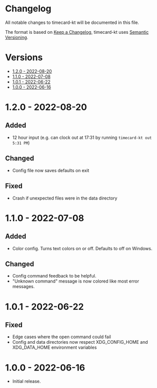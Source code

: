 # Changelog <!-- omit in toc -->
All notable changes to timecard-kt will be documented in this file.

The format is based on [Keep a Changelog](https://keepachangelog.com/en/1.0.0/),
timecard-kt uses [Semantic Versioning](https://semver.org/spec/v2.0.0.html).

# Versions <!-- omit in toc -->

- [1.2.0 - 2022-08-20](#120---2022-08-20)
- [1.1.0 - 2022-07-08](#110---2022-07-08)
- [1.0.1 - 2022-06-22](#101---2022-06-22)
- [1.0.0 - 2022-06-16](#100---2022-06-16)

# 1.2.0 - 2022-08-20

## Added
- 12 hour input (e.g. can clock out at 17:31 by running `timecard-kt out 5:31 PM`)

## Changed
- Config file now saves defaults on exit 

## Fixed
- Crash if unexpected files were in the data directory

# 1.1.0 - 2022-07-08

## Added
- Color config. Turns text colors on or off. Defaults to off on Windows.

## Changed
- Config command feedback to be helpful.
- "Unknown command" message is now colored like most error messages.

# 1.0.1 - 2022-06-22

## Fixed <!-- omit in toc -->
- Edge cases where the open command could fail
- Config and data directories now respect XDG_CONFIG_HOME and XDG_DATA_HOME environment variables

# 1.0.0 - 2022-06-16

- Initial release.
